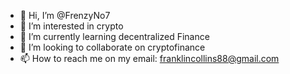 - 👋 Hi, I’m @FrenzyNo7
- 👀 I’m interested in crypto 
- 🌱 I’m currently learning decentralized Finance 
- 💞️ I’m looking to collaborate on cryptofinance
- 📫 How to reach me on my email: franklincollins88@gmail.com

<!---
FrenzyNo7/FrenzyNo7 is a ✨ special ✨ repository because its `README.md` (this file) appears on your GitHub profile.
You can click the Preview link to take a look at your changes.
--->

